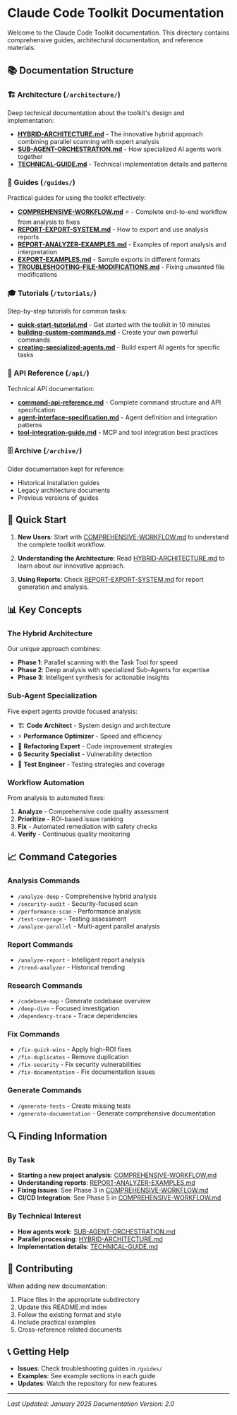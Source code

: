 # Claude Code Toolkit Documentation

Welcome to the Claude Code Toolkit documentation. This directory contains comprehensive guides, architectural documentation, and reference materials.

## 📚 Documentation Structure

### 🏗️ Architecture (`/architecture/`)
Deep technical documentation about the toolkit's design and implementation:

- **[HYBRID-ARCHITECTURE.md](architecture/HYBRID-ARCHITECTURE.md)** - The innovative hybrid approach combining parallel scanning with expert analysis
- **[SUB-AGENT-ORCHESTRATION.md](architecture/SUB-AGENT-ORCHESTRATION.md)** - How specialized AI agents work together
- **[TECHNICAL-GUIDE.md](architecture/TECHNICAL-GUIDE.md)** - Technical implementation details and patterns

### 📖 Guides (`/guides/`)
Practical guides for using the toolkit effectively:

- **[COMPREHENSIVE-WORKFLOW.md](guides/COMPREHENSIVE-WORKFLOW.md)** ⭐ - Complete end-to-end workflow from analysis to fixes
- **[REPORT-EXPORT-SYSTEM.md](guides/REPORT-EXPORT-SYSTEM.md)** - How to export and use analysis reports
- **[REPORT-ANALYZER-EXAMPLES.md](guides/REPORT-ANALYZER-EXAMPLES.md)** - Examples of report analysis and interpretation
- **[EXPORT-EXAMPLES.md](guides/EXPORT-EXAMPLES.md)** - Sample exports in different formats
- **[TROUBLESHOOTING-FILE-MODIFICATIONS.md](guides/TROUBLESHOOTING-FILE-MODIFICATIONS.md)** - Fixing unwanted file modifications

### 🎓 Tutorials (`/tutorials/`)
Step-by-step tutorials for common tasks:

- **[quick-start-tutorial.md](tutorials/quick-start-tutorial.md)** - Get started with the toolkit in 10 minutes
- **[building-custom-commands.md](tutorials/building-custom-commands.md)** - Create your own powerful commands
- **[creating-specialized-agents.md](tutorials/creating-specialized-agents.md)** - Build expert AI agents for specific tasks

### 🔧 API Reference (`/api/`)
Technical API documentation:

- **[command-api-reference.md](api/command-api-reference.md)** - Complete command structure and API specification
- **[agent-interface-specification.md](api/agent-interface-specification.md)** - Agent definition and integration patterns
- **[tool-integration-guide.md](api/tool-integration-guide.md)** - MCP and tool integration best practices

### 🗄️ Archive (`/archive/`)
Older documentation kept for reference:

- Historical installation guides
- Legacy architecture documents
- Previous versions of guides

## 🚀 Quick Start

1. **New Users**: Start with [COMPREHENSIVE-WORKFLOW.md](guides/COMPREHENSIVE-WORKFLOW.md) to understand the complete toolkit workflow.

2. **Understanding the Architecture**: Read [HYBRID-ARCHITECTURE.md](architecture/HYBRID-ARCHITECTURE.md) to learn about our innovative approach.

3. **Using Reports**: Check [REPORT-EXPORT-SYSTEM.md](guides/REPORT-EXPORT-SYSTEM.md) for report generation and analysis.

## 📊 Key Concepts

### The Hybrid Architecture
Our unique approach combines:
- **Phase 1**: Parallel scanning with the Task Tool for speed
- **Phase 2**: Deep analysis with specialized Sub-Agents for expertise  
- **Phase 3**: Intelligent synthesis for actionable insights

### Sub-Agent Specialization
Five expert agents provide focused analysis:
- 🏗️ **Code Architect** - System design and architecture
- ⚡ **Performance Optimizer** - Speed and efficiency
- 🔄 **Refactoring Expert** - Code improvement strategies
- 🔒 **Security Specialist** - Vulnerability detection
- 🧪 **Test Engineer** - Testing strategies and coverage

### Workflow Automation
From analysis to automated fixes:
1. **Analyze** - Comprehensive code quality assessment
2. **Prioritize** - ROI-based issue ranking
3. **Fix** - Automated remediation with safety checks
4. **Verify** - Continuous quality monitoring

## 📈 Command Categories

### Analysis Commands
- `/analyze-deep` - Comprehensive hybrid analysis
- `/security-audit` - Security-focused scan
- `/performance-scan` - Performance analysis
- `/test-coverage` - Testing assessment
- `/analyze-parallel` - Multi-agent parallel analysis

### Report Commands  
- `/analyze-report` - Intelligent report analysis
- `/trend-analyzer` - Historical trending

### Research Commands
- `/codebase-map` - Generate codebase overview
- `/deep-dive` - Focused investigation
- `/dependency-trace` - Trace dependencies

### Fix Commands
- `/fix-quick-wins` - Apply high-ROI fixes
- `/fix-duplicates` - Remove duplication
- `/fix-security` - Fix security vulnerabilities
- `/fix-documentation` - Fix documentation issues

### Generate Commands
- `/generate-tests` - Create missing tests
- `/generate-documentation` - Generate comprehensive documentation

## 🔍 Finding Information

### By Task
- **Starting a new project analysis**: [COMPREHENSIVE-WORKFLOW.md](guides/COMPREHENSIVE-WORKFLOW.md)
- **Understanding reports**: [REPORT-ANALYZER-EXAMPLES.md](guides/REPORT-ANALYZER-EXAMPLES.md)
- **Fixing issues**: See Phase 3 in [COMPREHENSIVE-WORKFLOW.md](guides/COMPREHENSIVE-WORKFLOW.md)
- **CI/CD Integration**: See Phase 5 in [COMPREHENSIVE-WORKFLOW.md](guides/COMPREHENSIVE-WORKFLOW.md)

### By Technical Interest
- **How agents work**: [SUB-AGENT-ORCHESTRATION.md](architecture/SUB-AGENT-ORCHESTRATION.md)
- **Parallel processing**: [HYBRID-ARCHITECTURE.md](architecture/HYBRID-ARCHITECTURE.md)
- **Implementation details**: [TECHNICAL-GUIDE.md](architecture/TECHNICAL-GUIDE.md)

## 🤝 Contributing

When adding new documentation:

1. Place files in the appropriate subdirectory
2. Update this README.md index
3. Follow the existing format and style
4. Include practical examples
5. Cross-reference related documents

## 📞 Getting Help

- **Issues**: Check troubleshooting guides in `/guides/`
- **Examples**: See example sections in each guide
- **Updates**: Watch the repository for new features

---

*Last Updated: January 2025*
*Documentation Version: 2.0*
